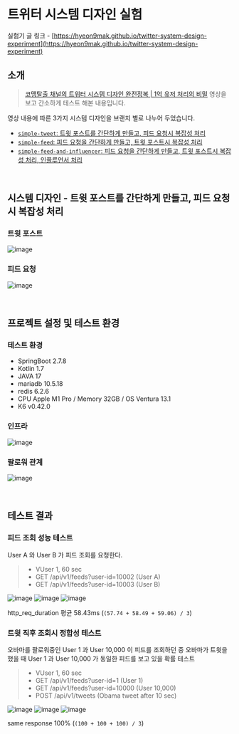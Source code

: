 # 트위터 시스템 디자인 실험

실험기 글 링크 - [https://hyeon9mak.github.io/twitter-system-design-experiment](https://hyeon9mak.github.io/twitter-system-design-experiment)

## 소개

> [코맹탈출 채널의 트위터 시스템 디자인 완전정복 | 1억 유저 처리의 비밀](https://www.youtube.com/watch?v=6QwqtdBx0oE) 영상을 보고 간소하게 테스트 해본 내용입니다.

영상 내용에 따른 3가지 시스템 디자인을 브랜치 별로 나누어 두었습니다.

- [`simple-tweet`: 트윗 포스트를 간단하게 만들고, 피드 요청시 복잡성 처리](https://github.com/Hyeon9mak/twitter-system-design/tree/simple-tweet)
- [`simple-feed`: 피드 요청을 간단하게 만들고, 트윗 포스트시 복잡성 처리](https://github.com/Hyeon9mak/twitter-system-design/tree/simple-feed)
- [`simple-feed-and-influencer`: 피드 요청을 간단하게 만들고, 트윗 포스트시 복잡성 처리, 인플루언서 처리](https://github.com/Hyeon9mak/twitter-system-design/tree/simple-feed-and-influencer)

<br>

## 시스템 디자인 - 트윗 포스트를 간단하게 만들고, 피드 요청시 복잡성 처리

### 트윗 포스트
![image](docs/tweet.png)

### 피드 요청
![image](docs/feed.png)

<br>

## 프로젝트 설정 및 테스트 환경

### 테스트 환경

- SpringBoot 2.7.8
- Kotlin 1.7
- JAVA 17
- mariadb 10.5.18
- redis 6.2.6
- CPU Apple M1 Pro / Memory 32GB / OS Ventura 13.1
- K6 v0.42.0

### 인프라

![image](docs/infra.png)

### 팔로워 관계

![image](docs/dataset.png)

<br>

## 테스트 결과

### 피드 조회 성능 테스트

User A 와 User B 가 피드 조회를 요청한다.

> - VUser 1, 60 sec  
> - GET /api/v1/feeds?user-id=10002 (User A)  
> - GET /api/v1/feeds?user-id=10003 (User B)

![image](docs/look_up_1.png)
![image](docs/look_up_2.png)
![image](docs/look_up_3.png)

http_req_duration 평균 58.43ms (`(57.74 + 58.49 + 59.06) / 3`) 

### 트윗 직후 조회시 정합성 테스트

오바마를 팔로워중인 User 1 과 User 10,000 이 피드를 조회하던 중 
오바마가 트윗을 했을 때 User 1 과 User 10,000 가 동일한 피드를 보고 있을 확률 테스트

> - VUser 1, 60 sec  
> - GET /api/v1/feeds?user-id=1 (User 1)  
> - GET /api/v1/feeds?user-id=10000 (User 10,000)  
> - POST /api/v1/tweets (Obama tweet after 10 sec)  

![image](docs/fan_out_1.png)
![image](docs/fan_out_2.png)
![image](docs/fan_out_3.png)

same response 100% (`(100 + 100 + 100) / 3`)
